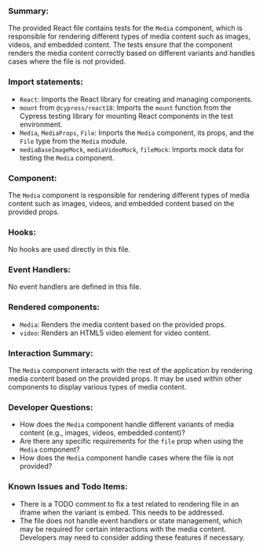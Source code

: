 ### Summary:
The provided React file contains tests for the `Media` component, which is responsible for rendering different types of media content such as images, videos, and embedded content. The tests ensure that the component renders the media content correctly based on different variants and handles cases where the file is not provided.

### Import statements:
- `React`: Imports the React library for creating and managing components.
- `mount` from `@cypress/react18`: Imports the `mount` function from the Cypress testing library for mounting React components in the test environment.
- `Media`, `MediaProps`, `File`: Imports the `Media` component, its props, and the `File` type from the `Media` module.
- `mediaBaseImageMock`, `mediaVideoMock`, `fileMock`: Imports mock data for testing the `Media` component.

### Component:
The `Media` component is responsible for rendering different types of media content such as images, videos, and embedded content based on the provided props.

### Hooks:
No hooks are used directly in this file.

### Event Handlers:
No event handlers are defined in this file.

### Rendered components:
- `Media`: Renders the media content based on the provided props.
- `video`: Renders an HTML5 video element for video content.

### Interaction Summary:
The `Media` component interacts with the rest of the application by rendering media content based on the provided props. It may be used within other components to display various types of media content.

### Developer Questions:
- How does the `Media` component handle different variants of media content (e.g., images, videos, embedded content)?
- Are there any specific requirements for the `file` prop when using the `Media` component?
- How does the `Media` component handle cases where the file is not provided?

### Known Issues and Todo Items:
- There is a TODO comment to fix a test related to rendering file in an iframe when the variant is embed. This needs to be addressed.
- The file does not handle event handlers or state management, which may be required for certain interactions with the media content. Developers may need to consider adding these features if necessary.